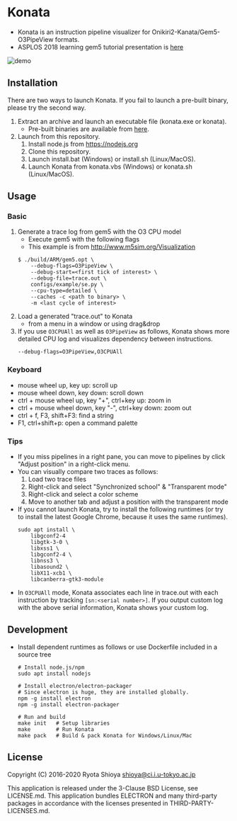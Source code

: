 # Konata

* Konata is an instruction pipeline visualizer for Onikiri2-Kanata/Gem5-O3PipeView formats.
* ASPLOS 2018 learning gem5 tutorial presentation is [here](http://learning.gem5.org/tutorial/presentations/vis-o3-gem5.pdf
)

![demo](https://github.com/shioyadan/Konata/wiki/images/konata.gif)


## Installation

There are two ways to launch Konata.
If you fail to launch a pre-built binary, please try the second way.

1. Extract an archive and launch an executable file (konata.exe or konata).
    * Pre-built binaries are available from [here](https://github.com/shioyadan/Konata/releases).
2. Launch from this repository.
    1. Install node.js from https://nodejs.org
    2. Clone this repository.
    3. Launch install.bat (Windows) or install.sh (Linux/MacOS).
    4. Launch Konata from konata.vbs (Windows) or konata.sh (Linux/MacOS).


## Usage

### Basic

1. Generate a trace log from gem5 with the O3 CPU model
    * Execute gem5 with the following flags
    * This example is from http://www.m5sim.org/Visualization
    ```
    $ ./build/ARM/gem5.opt \
        --debug-flags=O3PipeView \
        --debug-start=<first tick of interest> \
        --debug-file=trace.out \
        configs/example/se.py \
        --cpu-type=detailed \
        --caches -c <path to binary> \
        -m <last cycle of interest>
    ```
2. Load a generated "trace.out" to Konata
    * from a menu in a window or using drag&drop
3. If you use ```O3CPUAll``` as well as ```O3PipeView``` as follows, Konata shows more detailed CPU log and visualizes dependency between instructions. 
    ```
    --debug-flags=O3PipeView,O3CPUAll
    ```

### Keyboard

* mouse wheel up, key up: scroll up
* mouse wheel down, key down: scroll down
* ctrl + mouse wheel up, key "+", ctrl+key up: zoom in
* ctrl + mouse wheel down, key "-", ctrl+key down: zoom out
* ctrl + f, F3, shift+F3: find a string 
* F1, ctrl+shift+p: open a command palette

### Tips

* If you miss pipelines in a right pane, you can move to pipelines by click "Adjust position" in a right-click menu.
* You can visually compare two traces as follows:
    1. Load two trace files
    2. Right-click and select "Synchronized school" & "Transparent mode"
    3. Right-click and select a color scheme
    4. Move to another tab and adjust a position with the transparent mode
* If you cannot launch Konata, try to install the following runtimes (or try to install the latest Google Chrome, because it uses the same runtimes).
    ```
    sudo apt install \
        libgconf2-4
        libgtk-3-0 \
        libxss1 \
        libgconf2-4 \
        libnss3 \
        libasound2 \
        libX11-xcb1 \
        libcanberra-gtk3-module
    ```
* In ```O3CPUAll``` mode, Konata associates each line in trace.out with each instruction by tracking ```[sn:<serial number>]```. If you output custom log with the above serial information, Konata shows your custom log.


## Development

* Install dependent runtimes as follows or use Dockerfile included in a source tree
    ```
    # Install node.js/npm
    sudo apt install nodejs

    # Install electron/electron-packager
    # Since electron is huge, they are installed globally.
    npm -g install electron
    npm -g install electron-packager

    # Run and build
    make init   # Setup libraries
    make        # Run Konata
    make pack   # Build & pack Konata for Windows/Linux/Mac
    ```

## License

Copyright (C) 2016-2020 Ryota Shioya <shioya@ci.i.u-tokyo.ac.jp>

This application is released under the 3-Clause BSD License, see LICENSE.md.
This application bundles ELECTRON and many third-party packages in accordance with 
the licenses presented in THIRD-PARTY-LICENSES.md.
